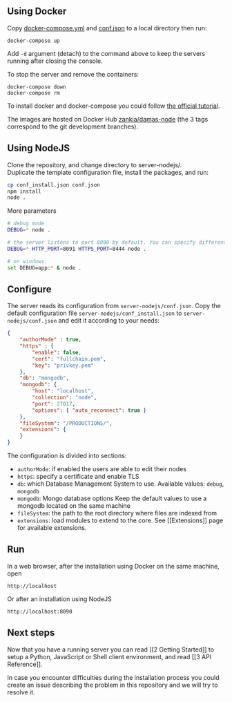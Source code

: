 ## Using Docker
Copy [docker-compose.yml](http://damas-software.org/docker/docker-compose.yml) and [conf.json](http://damas-software.org/docker/conf.json) to a local directory then run:

```shell
docker-compose up
```
Add `-d` argument (detach) to the command above to keep the servers running after closing the console.

To stop the server and remove the containers:
```shell
docker-compose down
docker-compose rm
```

To install docker and docker-compose you could follow [the official tutorial](https://docs.docker.com/compose/install).

The images are hosted on Docker Hub [zankia/damas-node](https://hub.docker.com/r/zankia/damas-node) (the 3 tags correspond to the git development branches).

## Using NodeJS
Clone the repository, and change directory to server-nodejs/.  
Duplicate the template configuration file, install the packages, and run:
```sh
cp conf_install.json conf.json
npm install
node .
```
More parameters
```sh
# debug mode
DEBUG=* node .

# the server listens to port 8090 by default. You can specify different ports and debug options
DEBUG=* HTTP_PORT=8091 HTTPS_PORT=8444 node .

# on windows:
set DEBUG=app:* & node .
```

## Configure
The server reads its configuration from `server-nodejs/conf.json`. Copy the default configuration file `server-nodejs/conf_install.json` to `server-nodejs/conf.json` and edit it according to your needs:

```json
{                                                                                                                     
    "authorMode" : true,
    "https" : { 
        "enable": false,
        "cert": "fullchain.pem",
        "key": "privkey.pem"
    },  
    "db": "mongodb",
    "mongodb": {
        "host": "localhost",
        "collection": "node",
        "port": 27017,
        "options": { "auto_reconnect": true }
    },  
    "fileSystem": "/PRODUCTIONS/",
    "extensions": {
    }
}
```
The configuration is divided into sections:
* `authorMode`: if enabled the users are able to edit their nodes
* `https`: specify a certificate and enable TLS
* `db`: which Database Management System to use. Available values: `debug`, `mongodb`
* `mongodb`: Mongo database options Keep the default values to use a mongodb located on the same machine
* `fileSystem`: the path to the root directory where files are indexed from
* `extensions`: load modules to extend to the core. See [[Extensions]] page for available extensions.

## Run
In a web browser, after the installation using Docker on the same machine, open
```
http://localhost
```
Or after an installation using NodeJS
```
http://localhost:8090
```


##  Next steps
Now that you have a running server you can read [[2 Getting Started]] to setup a Python, JavaScript or Shell client environment, and read [[3 API Reference]].

In case you encounter difficulties during the installation process you could create an issue describing the problem in this repository and we will try to resolve it.